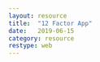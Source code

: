 ```yaml
---
layout: resource
title:  "12 Factor App"
date:   2019-06-15
category: resource
restype: web
---
```


<a href="https://12factor.net/" class="image fit"><img src="/images/twelve-factor-app.jpg" alt="" /></a>
